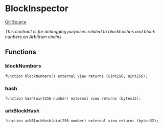 # BlockInspector
[Git Source](https://github.com/PermissionlessGames/degen-casino/blob/b51e81903772db019c2f6f0f6f126b6344c4ceb3/src/BlockInspector.sol)

*This contract is for debugging purposes related to blockhashes and block nunbers on Arbitrum chains.*


## Functions
### blockNumbers


```solidity
function blockNumbers() external view returns (uint256, uint256);
```

### hash


```solidity
function hash(uint256 number) external view returns (bytes32);
```

### arbBlockHash


```solidity
function arbBlockHash(uint256 number) external view returns (bytes32);
```

